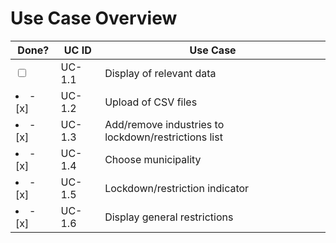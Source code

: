 # Use Case Overview

| Done? | UC ID  | Use Case                                            |
|-------|--------|-----------------------------------------------------|
| <input type="checkbox" id="subscribeNews" name="subscribe" value="newsletter">     | UC-1.1 | Display of relevant data                            |
| <li>- [x]</li>     | UC-1.2 | Upload of CSV files                                 |
| <li>- [x]</li>     | UC-1.3 | Add/remove industries to lockdown/restrictions list |
| <li>- [x]</li>     | UC-1.4 | Choose municipality                                 |
| <li>- [x]</li>     | UC-1.5 | Lockdown/restriction indicator                      |
| <li>- [x]</li>     | UC-1.6 | Display general restrictions                        |
